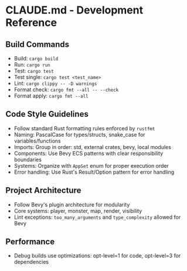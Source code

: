 # CLAUDE.md - Development Reference

## Build Commands

- Build: `cargo build`
- Run: `cargo run`
- Test: `cargo test`
- Test single: `cargo test <test_name>`
- Lint: `cargo clippy -- -D warnings`
- Format check: `cargo fmt --all -- --check`
- Format apply: `cargo fmt --all`

## Code Style Guidelines

- Follow standard Rust formatting rules enforced by `rustfmt`
- Naming: PascalCase for types/structs, snake_case for variables/functions
- Imports: Group in order: std, external crates, bevy, local modules
- Components: Use Bevy ECS patterns with clear responsibility boundaries
- Systems: Organize with `AppSet` enum for proper execution order
- Error handling: Use Rust's Result/Option pattern for error handling

## Project Architecture

- Follow Bevy's plugin architecture for modularity
- Core systems: player, monster, map, render, visibility
- Lint exceptions: `too_many_arguments` and `type_complexity` allowed for Bevy

## Performance

- Debug builds use optimizations: opt-level=1 for code, opt-level=3 for dependencies
